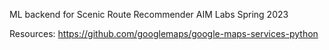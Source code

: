 ML backend for Scenic Route Recommender AIM Labs Spring 2023

Resources:
https://github.com/googlemaps/google-maps-services-python
